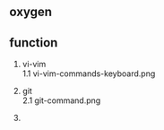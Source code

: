 ## oxygen


## function

1. vi-vim  
	1.1 vi-vim-commands-keyboard.png
	
2. git  
	2.1 git-command.png
	
3.	
	
	
